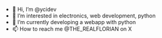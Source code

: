 - 👋 Hi, I’m @ycidev
- 👀 I’m interested in electronics, web development, python
- 🌱 I’m currently developing a webapp with python
- 📫 How to reach me @THE_REALFLORIAN on X

<!---
ycidev/ycidev is a ✨ special ✨ repository because its `README.md` (this file) appears on your GitHub profile.
You can click the Preview link to take a look at your changes.
--->
